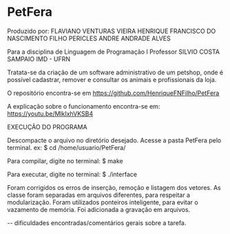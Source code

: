 # PetFera
Produzido por:
FLAVIANO VENTURAS VIEIRA
HENRIQUE FRANCISCO DO NASCIMENTO FILHO
PERICLES ANDRE ANDRADE ALVES

Para a disciplina de Linguagem de Programação I
Professor SILVIO COSTA SAMPAIO
IMD - UFRN

Tratata-se da criação de um software administrativo de um petshop, onde é possível cadastrar, remover e consultar os animais e profissionais da loja.

O repositório encontra-se em https://github.com/HenriqueFNFilho/PetFera

A explicação sobre o funcionamento encontra-se em: https://youtu.be/MlkIxhVKSB4

EXECUÇÃO DO PROGRAMA

Descompacte o arquivo no diretório desejado.
Acesse a pasta PetFera pelo terminal.
ex: $ cd /home/usuario/PetFera/

Para compilar, digite no terminal:
$ make

Para executar, digite no terminal:
$ ./interface


Foram corrigidos os erros de inserção, remoção e listagem dos vetores. As classe foram separadas em arquivos diferentes, para respeitar a modularização. 
Foram utilizados ponteiros inteligente, para evitar o vazamento de memória. Foi adicionada a gravação em arquivos.

-- dificuldades encontradas/comentários gerais sobre a tarefa.


 
 
 
